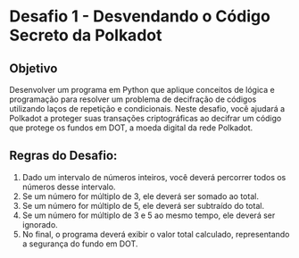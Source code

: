 # Desafio 1 - Desvendando o Código Secreto da Polkadot

## Objetivo
  Desenvolver um programa em Python que aplique conceitos de lógica e programação
para resolver um problema de decifração de códigos utilizando laços de repetição e
condicionais. Neste desafio, você ajudará a Polkadot a proteger suas transações criptográficas
ao decifrar um código que protege os fundos em DOT, a moeda digital da rede Polkadot.

## Regras do Desafio:
1. Dado um intervalo de números inteiros, você deverá percorrer todos os números desse
intervalo.
2. Se um número for múltiplo de 3, ele deverá ser somado ao total.
3. Se um número for múltiplo de 5, ele deverá ser subtraído do total.
4. Se um número for múltiplo de 3 e 5 ao mesmo tempo, ele deverá ser ignorado.
5. No final, o programa deverá exibir o valor total calculado, representando a segurança
do fundo em DOT.